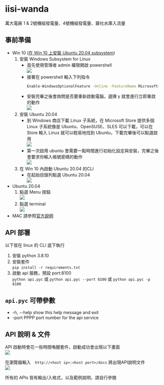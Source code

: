 # iisi-wanda
萬大電廠 1 &amp; 2號機組發電量、4號機組發電量、霧社水庫入流量

## 事前準備  
* Win 10 ([在 Win 10 上安裝 Ubuntu 20.04 subsystem](https://marcus116.blogspot.com/2019/07/how-to-add-linux-bash-windows-terminal.html))  
  1. 安裝 Windows Subsystem for Linux  
      * 首先使用管理者 admin 權限開啟 powershell  
        ![](https://1.bp.blogspot.com/-A1PK0psTr0U/XTTz8AZGheI/AAAAAAAAHSQ/TyDY4UeH6VcuNYrVZh2SZe6ngoASDiFEQCLcBGAs/s1600/install_WindowsSubsystemforLinux.png)  
      * 接著在 powershell 輸入下列指令  
        ```bash
        Enable-WindowsOptionalFeature -Online -FeatureName Microsoft-Windows-Subsystem-Linux
        ```
      * 安裝完畢之後會詢問是否要重新啟動電腦，選擇 y 就會進行立即重啟的動作  
        ![](https://1.bp.blogspot.com/-uOVF_cwR47A/XTT0eJI_B8I/AAAAAAAAHSY/owAyRT5OZZwvOJ_wbIJoToyiCYF6_h0GwCLcBGAs/s1600/install_WindowsSubsystemforLinux_restart.png)
  2. 安裝 Ubuntu 20.04  
      * 到 Windows 商店下載 Linux 子系統，在 Microsoft Store 提供多個 Linux 子系統像是 Ubuntu、OpenSUSE、SLES 可以下載，可以在 Store 輸入 Linux 就可以輕易地找到 Ubuntu，下載完畢後可以點選啟用  
        ![](https://1.bp.blogspot.com/-K9W68vomNNY/XTT2isyEqTI/AAAAAAAAHSk/26ZWeyDwlj0UoLTfjMop-ceMbuq3lHh-ACLcBGAs/s1600/installubuntu_store.png)
      * 第一次啟用 ubuntu 會需要一點時間進行初始化設定與安裝，完畢之後會要求你輸入帳號密碼的動作  
        ![](https://1.bp.blogspot.com/-v6zvodZPGmA/XTT3TRIaY2I/AAAAAAAAHSs/v8jUsn9mkOwF7sXQx9njvx4swoB8qzCHACLcBGAs/s1600/installubuntu_store_initial.png)  
  3. 在 Win 10 內啟動 Ubuntu 20.04 的CLI   
      * 在起始目錄列點選 Ubuntu 20.04  
        ![](https://imgur.com/a/2XIY72M)  
* Ubuntu 20.04  
  1. 點選 Menu 按鈕  
     ![](https://vitux.com/wp-content/uploads/word-image-1669.png)  
  2. 點選 terminal  
     ![](https://vitux.com/wp-content/uploads/word-image-1670.png)  
* MAC
  請參照[官方說明](https://support.apple.com/zh-tw/guide/terminal/apd5265185d-f365-44cb-8b09-71a064a42125/mac)  

## API 部署  
以下皆在 linux 的 CLI 底下執行  
1. 安裝 python 3.8.10 
2. 安裝套件  
  `pip install -r requirements.txt`  
4. 啟動 api 服務，預設 port:8100  
  `python api.pyc` 或  `python api.pyc --port 8100` 或  `python api.pyc -p 8100` 
    
## `api.pyc` 可帶參數  
* -h, --help  show this help message and exit  
* -port PPPP  port number for the api service  

## API 說明 &amp; 文件    
API 啟動時會花一些時間喚醒套件，啟動成功會出現以下畫面  
![](https://imgur.com/a/8DnKK7x)  

在瀏覽器輸入　`http://<host ip>:<host port>/docs` 將出現API說明文件  
![](https://imgur.com/a/D8llhf0)  

所有的 APIs 皆有輸出/入格式，以及範例說明，請自行參閱  
